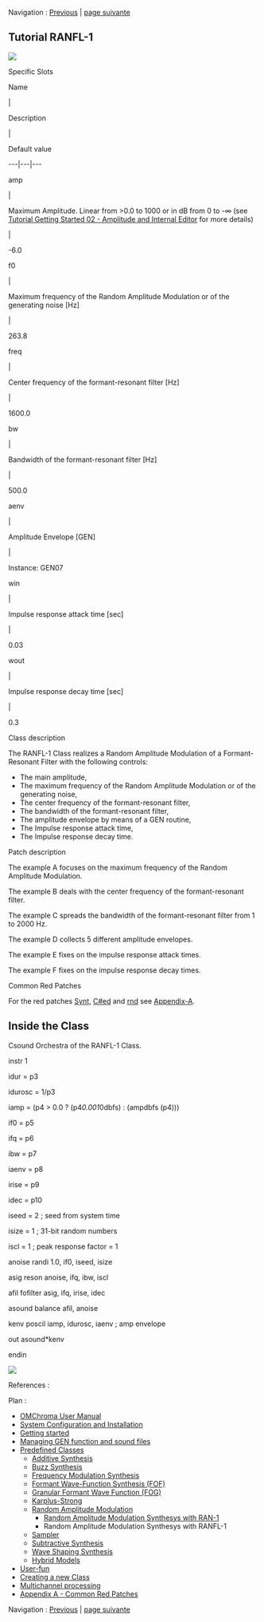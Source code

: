 
Navigation : [Previous](01-ran-1 "page précédente\(Random
Amplitude Modulation Synthesys with RAN-1\)") | [page
suivante](08-Sampler "Next\(Sampler\)")

## Tutorial RANFL-1

[![](../res/ranfl-1_1.png)](../res/ranfl-1.png "Cliquez pour agrandir")

Specific Slots

Name

|

Description

|

Default value  
  
---|---|---  
  
amp

|

Maximum Amplitude. Linear from >0.0 to 1000 or in dB from 0 to -∞ (see
[Tutorial Getting Started 02 - Amplitude and Internal
Editor](03-Amplitude_and_internal_editor) for more details)

|

-6.0  
  
f0

|

Maximum frequency of the Random Amplitude Modulation or of the generating
noise [Hz]

|

263.8  
  
freq

|

Center frequency of the formant-resonant filter [Hz]

|

1600.0  
  
bw

|

Bandwidth of the formant-resonant filter [Hz]

|

500.0  
  
aenv

|

Amplitude Envelope [GEN]

|

Instance: GEN07  
  
win

|

Impulse response attack time [sec]

|

0.03  
  
wout

|

Impulse response decay time [sec]

|

0.3  
  
Class description

The RANFL-1 Class realizes a Random Amplitude Modulation of a Formant-Resonant
Filter with the following controls:

  * The main amplitude,
  * The maximum frequency of the Random Amplitude Modulation or of the generating noise,
  * The center frequency of the formant-resonant filter,
  * The bandwidth of the formant-resonant filter,
  * The amplitude envelope by means of a GEN routine,
  * The Impulse response attack time,
  * The Impulse response decay time.

Patch description

The example A focuses on the maximum frequency of the Random Amplitude
Modulation.

The example B deals with the center frequency of the formant-resonant filter.

The example C spreads the bandwidth of the formant-resonant filter from 1 to
2000 Hz.

The example D collects 5 different amplitude envelopes.

The example E fixes on the impulse response attack times.

The example F fixes on the impulse response decay times.

Common Red Patches

For the red patches [Synt,](Synt)
[C#ed](Component_number_and_entry_delay) and
[rnd](Random_BPF) see
[Appendix-A](A-Appendix-A_Common_red_patches).

## Inside the Class

Csound Orchestra of the RANFL-1 Class.

instr 1

idur = p3

idurosc = 1/p3

iamp = (p4 > 0.0 ? (p4*0.001*0dbfs) : (ampdbfs (p4)))

if0 = p5

ifq = p6

ibw = p7

iaenv = p8

irise = p9

idec = p10

iseed = 2 ; seed from system time

isize = 1 ; 31-bit random numbers

iscl = 1 ; peak response factor = 1

anoise randi 1.0, if0, iseed, isize

asig reson anoise, ifq, ibw, iscl

afil fofilter asig, ifq, irise, idec

asound balance afil, anoise

kenv poscil iamp, idurosc, iaenv ; amp envelope

out asound*kenv

endin

[![](../res/ranfl-1_1.gif)](../res/ranfl-1.gif "Cliquez pour agrandir")

References :

Plan :

  * [OMChroma User Manual](OMChroma)
  * [System Configuration and Installation](Installation)
  * [Getting started](Getting_Started)
  * [Managing GEN function and sound files](Managing_GEN_function_and_sound_files)
  * [Predefined Classes](Predefined_classes)
    * [Additive Synthesis](01-Additive_Synthesis)
    * [Buzz Synthesis](02-Buzz_Synthesis)
    * [Frequency Modulation Synthesis](03-Frequency_modulation)
    * [Formant Wave-Function Synthesis (FOF)](04_Formant_Wave_Function_\(FOF\))
    * [Granular Formant Wave Function (FOG)](05-Granular_Formant_Wave_Function_\(FOG\))
    * [Karplus-Strong](06-Karplus-Strong)
    * [Random Amplitude Modulation](07-Random_Amplitude_Modulation)
      * [Random Amplitude Modulation Synthesys with RAN-1](01-ran-1)
      * Random Amplitude Modulation Synthesys with RANFL-1
    * [Sampler](08-Sampler)
    * [Subtractive Synthesis](09-Subtractive_Synthesis)
    * [Wave Shaping Synthesis](10-Waveshaping)
    * [Hybrid Models](11-Hybrid_Models)
  * [User-fun](User-fun)
  * [Creating a new Class](Creating_a_new_Class)
  * [Multichannel processing](06-Multichannel_processing)
  * [Appendix A - Common Red Patches](A-Appendix-A_Common_red_patches)

Navigation : [Previous](01-ran-1 "page précédente\(Random
Amplitude Modulation Synthesys with RAN-1\)") | [page
suivante](08-Sampler "Next\(Sampler\)")
